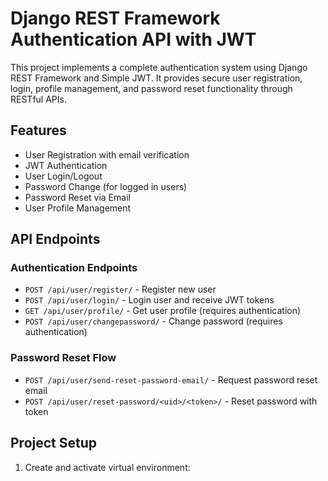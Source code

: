 # Django REST Framework Authentication API with JWT

This project implements a complete authentication system using Django REST Framework and Simple JWT. It provides secure user registration, login, profile management, and password reset functionality through RESTful APIs.

## Features

- User Registration with email verification
- JWT Authentication
- User Login/Logout
- Password Change (for logged in users) 
- Password Reset via Email
- User Profile Management
        
## API Endpoints

### Authentication Endpoints
- `POST /api/user/register/` - Register new user
- `POST /api/user/login/` - Login user and receive JWT tokens
- `GET /api/user/profile/` - Get user profile (requires authentication)
- `POST /api/user/changepassword/` - Change password (requires authentication)

### Password Reset Flow
- `POST /api/user/send-reset-password-email/` - Request password reset email
- `POST /api/user/reset-password/<uid>/<token>/` - Reset password with token

## Project Setup

1. Create and activate virtual environment:
